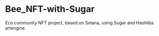 # Bee_NFT-with-Sugar
Eco community NFT project, based on Solana, using Sugar and Hashlibs artengine.
